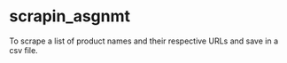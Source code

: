 # scrapin_asgnmt
To scrape a list of product names and their respective URLs and save in a csv file.

